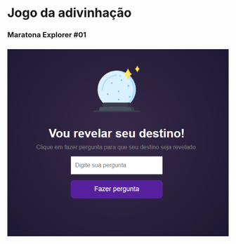 <h1> Jogo da adivinhação </h1>

<h3> Maratona Explorer #01<h3>

<img src="./jogo da adivinhação1.png">